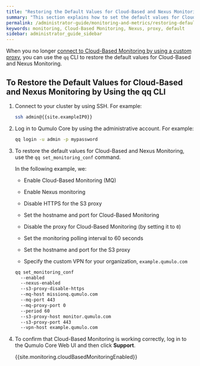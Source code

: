 ```yaml
---
title: "Restoring the Default Values for Cloud-Based and Nexus Monitoring"
summary: "This section explains how to set the default values for Cloud-Based Monitoring and Nexus Monitoring."
permalink: /administrator-guide/monitoring-and-metrics/restoring-default-values-cloud-based-nexus-monitoring.html
keywords: monitoring, Cloud-Based Monitoring, Nexus, proxy, default
sidebar: administrator_guide_sidebar
---
```


When you no longer [connect to Cloud-Based Monitoring by using a custom proxy](connecting-cloud-based-monitoring-s3-custom-proxy.html), you can use the `qq` CLI to restore the default values for Cloud-Based and Nexus Monitoring.

## To Restore the Default Values for Cloud-Based and Nexus Monitoring by Using the qq CLI

1. Connect to your cluster by using SSH. For example:

   ```bash
   ssh admin@{{site.exampleIP0}}
   ```

1. Log in to Qumulo Core by using the administrative account. For example:

   ```bash
   qq login -u admin -p mypassword
   ```

1. To restore the default values for Cloud-Based and Nexus Monitoring, use the `qq set_monitoring_conf` command.

   In the following example, we:
   
   * Enable Cloud-Based Monitoring (MQ)
   
   * Enable Nexus monitoring

   * Disable HTTPS for the S3 proxy

   * Set the hostname and port for Cloud-Based Monitoring

   * Disable the proxy for Cloud-Based Monitoring (by setting it to `0`)

   * Set the monitoring polling interval to 60 seconds

   * Set the hostname and port for the S3 proxy
   
   * Specify the custom VPN for your organization, `example.qumulo.com`

   ```bash
   qq set_monitoring_conf
     --enabled
     --nexus-enabled
     --s3-proxy-disable-https
     --mq-host missionq.qumulo.com
     --mq-port 443
     --mq-proxy-port 0
     --period 60
     --s3-proxy-host monitor.qumulo.com
     --s3-proxy-port 443
     --vpn-host example.qumulo.com
   ```
 
 1. To confirm that Cloud-Based Monitoring is working correctly, log in to the Qumulo Core Web UI and then click **Support**.
 
    {{site.monitoring.cloudBasedMonitoringEnabled}}
